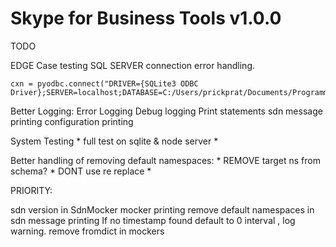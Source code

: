 # Skype for Business Tools v1.0.0


TODO

EDGE Case testing
    SQL SERVER connection error handling.

    cxn = pyodbc.connect("DRIVER={SQLite3 ODBC Driver};SERVER=localhost;DATABASE=C:/Users/prickprat/Documents/Programming/SqliteDatabases/test.db;Trusted_connection=yes")

Better Logging:
    Error Logging
    Debug logging
    Print statements
        sdn message printing
        configuration printing



System Testing
    * full test on sqlite & node server
    * 

Better handling of removing default namespaces:
    * REMOVE target ns from schema?
    * DONT use re replace
    * 

PRIORITY:

sdn version in SdnMocker
mocker printing
remove default namespaces in sdn message printing
If no timestamp found default to 0 interval , log warning.
remove fromdict in mockers
